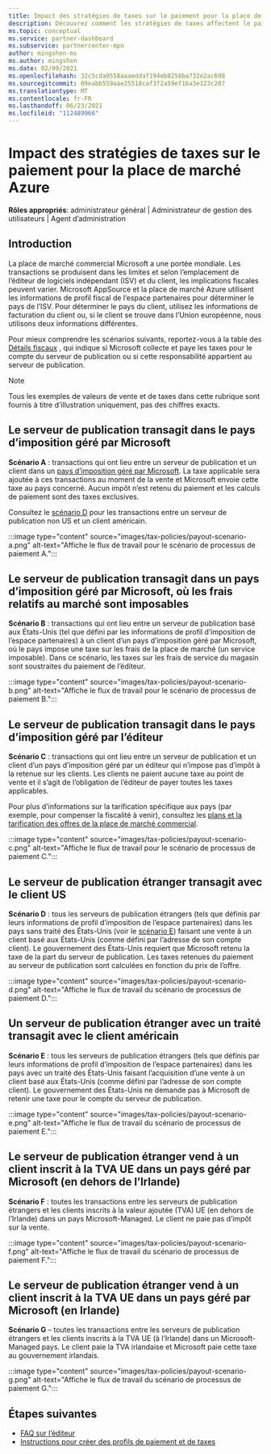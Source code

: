 ```yaml
---
title: Impact des stratégies de taxes sur le paiement pour la place de marché Azure
description: Découvrez comment les stratégies de taxes affectent le paiement pour la place de marché Azure.
ms.topic: conceptual
ms.service: partner-dashboard
ms.subservice: partnercenter-mpn
author: mingshen-ms
ms.author: mingshen
ms.date: 02/09/2021
ms.openlocfilehash: 32c5cda9558aaaeddaf194eb8258ba732e2ac698
ms.sourcegitcommit: 09eabb559aae25518caf3f2a59ef16a3e123c207
ms.translationtype: MT
ms.contentlocale: fr-FR
ms.lasthandoff: 06/23/2021
ms.locfileid: "112489966"
---
```

# <a name="how-tax-policies-affect-payout-for-azure-marketplace"></a>Impact des stratégies de taxes sur le paiement pour la place de marché Azure

**Rôles appropriés**: administrateur général | Administrateur de gestion des utilisateurs | Agent d’administration

## <a name="introduction"></a>Introduction

La place de marché commercial Microsoft a une portée mondiale. Les transactions se produisent dans les limites et selon l’emplacement de l’éditeur de logiciels indépendant (ISV) et du client, les implications fiscales peuvent varier. Microsoft AppSource et la place de marché Azure utilisent les informations de profil fiscal de l’espace partenaires pour déterminer le pays de l’ISV. Pour déterminer le pays du client, utilisez les informations de facturation du client ou, si le client se trouve dans l’Union européenne, nous utilisons deux informations différentes.

Pour mieux comprendre les scénarios suivants, reportez-vous à la table des [Détails fiscaux](tax-details-marketplace.md) , qui indique si Microsoft collecte et paye les taxes pour le compte du serveur de publication ou si cette responsabilité appartient au serveur de publication.

> [!NOTE]
> Tous les exemples de valeurs de vente et de taxes dans cette rubrique sont fournis à titre d’illustration uniquement, pas des chiffres exacts.

## <a name="publisher-transacts-in-microsoft-managed-tax-country"></a>Le serveur de publication transagit dans le pays d’imposition géré par Microsoft

**Scénario A** : transactions qui ont lieu entre un serveur de publication et un client dans un [pays d’imposition géré par Microsoft](tax-details-marketplace.md#microsoft-managed-countries). La taxe applicable sera ajoutée à ces transactions au moment de la vente et Microsoft envoie cette taxe au pays concerné. Aucun impôt n’est retenu du paiement et les calculs de paiement sont des taxes exclusives.

Consultez le [scénario D](#foreign-publisher-transacts-with-us-customer) pour les transactions entre un serveur de publication non US et un client américain.

:::image type="content" source="images/tax-policies/payout-scenario-a.png" alt-text="Affiche le flux de travail pour le scénario de processus de paiement A.":::

## <a name="publisher-transacts-in-microsoft-managed-tax-country-where-marketplace-fee-is-taxable-service"></a>Le serveur de publication transagit dans un pays d’imposition géré par Microsoft, où les frais relatifs au marché sont imposables

**Scénario B** : transactions qui ont lieu entre un serveur de publication basé aux États-Unis (tel que défini par les informations de profil d’imposition de l’espace partenaires) à un client d’un pays d’imposition géré par Microsoft, où le pays impose une taxe sur les frais de la place de marché (un service imposable). Dans ce scénario, les taxes sur les frais de service du magasin sont soustraites du paiement de l’éditeur.

:::image type="content" source="images/tax-policies/payout-scenario-b.png" alt-text="Affiche le flux de travail pour le scénario de processus de paiement B.":::

## <a name="publisher-transacts-in-publisher-managed-tax-country"></a>Le serveur de publication transagit dans le pays d’imposition géré par l’éditeur

**Scénario C** : transactions qui ont lieu entre un serveur de publication et un client d’un pays d’imposition géré par un éditeur qui n’impose pas d’impôt à la retenue sur les clients. Les clients ne paient aucune taxe au point de vente et il s’agit de l’obligation de l’éditeur de payer toutes les taxes applicables.

Pour plus d’informations sur la tarification spécifique aux pays (par exemple, pour compenser la fiscalité à venir), consultez les [plans et la tarification des offres de la place de marché commercial](/azure/marketplace/plans-pricing#custom-prices).

:::image type="content" source="images/tax-policies/payout-scenario-c.png" alt-text="Affiche le flux de travail pour le scénario de processus de paiement C.":::

## <a name="foreign-publisher-transacts-with-us-customer"></a>Le serveur de publication étranger transagit avec le client US

**Scénario D** : tous les serveurs de publication étrangers (tels que définis par leurs informations de profil d’imposition de l’espace partenaires) dans les pays sans traité des États-Unis (voir le [scénario E](#foreign-publisher-with-a-treaty-transacts-with-us-customer)) faisant une vente à un client basé aux États-Unis (comme défini par l’adresse de son compte client). Le gouvernement des États-Unis requiert que Microsoft retenu la taxe de la part du serveur de publication. Les taxes retenues du paiement au serveur de publication sont calculées en fonction du prix de l’offre.

:::image type="content" source="images/tax-policies/payout-scenario-d.png" alt-text="Affiche le flux de travail du scénario de processus de paiement D.":::

## <a name="foreign-publisher-with-a-treaty-transacts-with-us-customer"></a>Un serveur de publication étranger avec un traité transagit avec le client américain

**Scénario E** : tous les serveurs de publication étrangers (tels que définis par leurs informations de profil d’imposition de l’espace partenaires) dans les pays avec un traité des États-Unis faisant l’acquisition d’une vente à un client basé aux États-Unis (comme défini par l’adresse de son compte client). Le gouvernement des États-Unis ne demande pas à Microsoft de retenir une taxe pour le compte du serveur de publication.

:::image type="content" source="images/tax-policies/payout-scenario-e.png" alt-text="Affiche le flux de travail du scénario de processus de paiement E.":::

## <a name="foreign-publisher-sells-to-an-eu-vat-registered-customer-in-a-microsoft-managed-country-outside-ireland"></a>Le serveur de publication étranger vend à un client inscrit à la TVA UE dans un pays géré par Microsoft (en dehors de l’Irlande)

**Scénario F** : toutes les transactions entre les serveurs de publication étrangers et les clients inscrits à la valeur ajoutée (TVA) UE (en dehors de l’Irlande) dans un pays Microsoft-Managed. Le client ne paie pas d’impôt sur la vente.

:::image type="content" source="images/tax-policies/payout-scenario-f.png" alt-text="Affiche le flux de travail du scénario de processus de paiement F.":::

## <a name="foreign-publisher-sells-to-an-eu-vat-registered-customer-in-a-microsoft-managed-country-in-ireland"></a>Le serveur de publication étranger vend à un client inscrit à la TVA UE dans un pays géré par Microsoft (en Irlande)

**Scénario G** – toutes les transactions entre les serveurs de publication étrangers et les clients inscrits à la TVA UE (à l’Irlande) dans un Microsoft-Managed pays. Le client paie la TVA irlandaise et Microsoft paie cette taxe au gouvernement irlandais.

:::image type="content" source="images/tax-policies/payout-scenario-g.png" alt-text="Affiche le flux de travail du scénario de processus de paiement G.":::

## <a name="next-steps"></a>Étapes suivantes

- [FAQ sur l’éditeur](/azure/marketplace/marketplace-faq-publisher-guide)
- [Instructions pour créer des profils de paiement et de taxes](./set-up-your-payout-account.md?context=%2fazure%2fmarketplace%2fcontext%2fcontext#create-a-payment-profile)